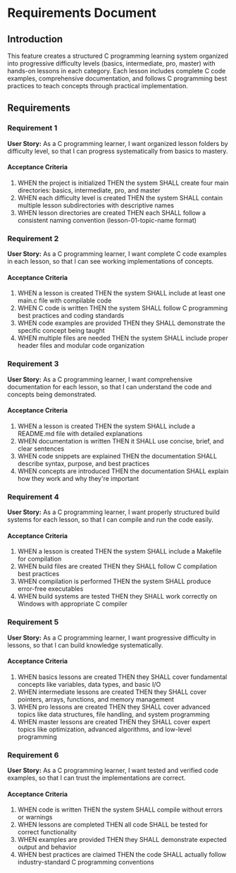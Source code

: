 # Requirements Document

## Introduction

This feature creates a structured C programming learning system organized into progressive difficulty levels (basics, intermediate, pro, master) with hands-on lessons in each category. Each lesson includes complete C code examples, comprehensive documentation, and follows C programming best practices to teach concepts through practical implementation.

## Requirements

### Requirement 1

**User Story:** As a C programming learner, I want organized lesson folders by difficulty level, so that I can progress systematically from basics to mastery.

#### Acceptance Criteria

1. WHEN the project is initialized THEN the system SHALL create four main directories: basics, intermediate, pro, and master
2. WHEN each difficulty level is created THEN the system SHALL contain multiple lesson subdirectories with descriptive names
3. WHEN lesson directories are created THEN each SHALL follow a consistent naming convention (lesson-01-topic-name format)

### Requirement 2

**User Story:** As a C programming learner, I want complete C code examples in each lesson, so that I can see working implementations of concepts.

#### Acceptance Criteria

1. WHEN a lesson is created THEN the system SHALL include at least one main.c file with compilable code
2. WHEN C code is written THEN the system SHALL follow C programming best practices and coding standards
3. WHEN code examples are provided THEN they SHALL demonstrate the specific concept being taught
4. WHEN multiple files are needed THEN the system SHALL include proper header files and modular code organization

### Requirement 3

**User Story:** As a C programming learner, I want comprehensive documentation for each lesson, so that I can understand the code and concepts being demonstrated.

#### Acceptance Criteria

1. WHEN a lesson is created THEN the system SHALL include a README.md file with detailed explanations
2. WHEN documentation is written THEN it SHALL use concise, brief, and clear sentences
3. WHEN code snippets are explained THEN the documentation SHALL describe syntax, purpose, and best practices
4. WHEN concepts are introduced THEN the documentation SHALL explain how they work and why they're important

### Requirement 4

**User Story:** As a C programming learner, I want properly structured build systems for each lesson, so that I can compile and run the code easily.

#### Acceptance Criteria

1. WHEN a lesson is created THEN the system SHALL include a Makefile for compilation
2. WHEN build files are created THEN they SHALL follow C compilation best practices
3. WHEN compilation is performed THEN the system SHALL produce error-free executables
4. WHEN build systems are tested THEN they SHALL work correctly on Windows with appropriate C compiler

### Requirement 5

**User Story:** As a C programming learner, I want progressive difficulty in lessons, so that I can build knowledge systematically.

#### Acceptance Criteria

1. WHEN basics lessons are created THEN they SHALL cover fundamental concepts like variables, data types, and basic I/O
2. WHEN intermediate lessons are created THEN they SHALL cover pointers, arrays, functions, and memory management
3. WHEN pro lessons are created THEN they SHALL cover advanced topics like data structures, file handling, and system programming
4. WHEN master lessons are created THEN they SHALL cover expert topics like optimization, advanced algorithms, and low-level programming

### Requirement 6

**User Story:** As a C programming learner, I want tested and verified code examples, so that I can trust the implementations are correct.

#### Acceptance Criteria

1. WHEN code is written THEN the system SHALL compile without errors or warnings
2. WHEN lessons are completed THEN all code SHALL be tested for correct functionality
3. WHEN examples are provided THEN they SHALL demonstrate expected output and behavior
4. WHEN best practices are claimed THEN the code SHALL actually follow industry-standard C programming conventions